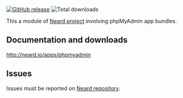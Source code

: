 [![GitHub release](https://img.shields.io/github/release/crazy-max/neard-app-phpmyadmin.svg?style=flat-square)](https://github.com/crazy-max/neard-app-phpmyadmin/releases/latest)
![Total downloads](https://img.shields.io/github/downloads/crazy-max/neard-app-phpmyadmin/total.svg?style=flat-square)

This a module of [Neard project](https://github.com/crazy-max/neard) involving phpMyAdmin app bundles.

## Documentation and downloads

http://neard.io/apps/phpmyadmin

## Issues

Issues must be reported on [Neard repository](https://github.com/crazy-max/neard/issues).
